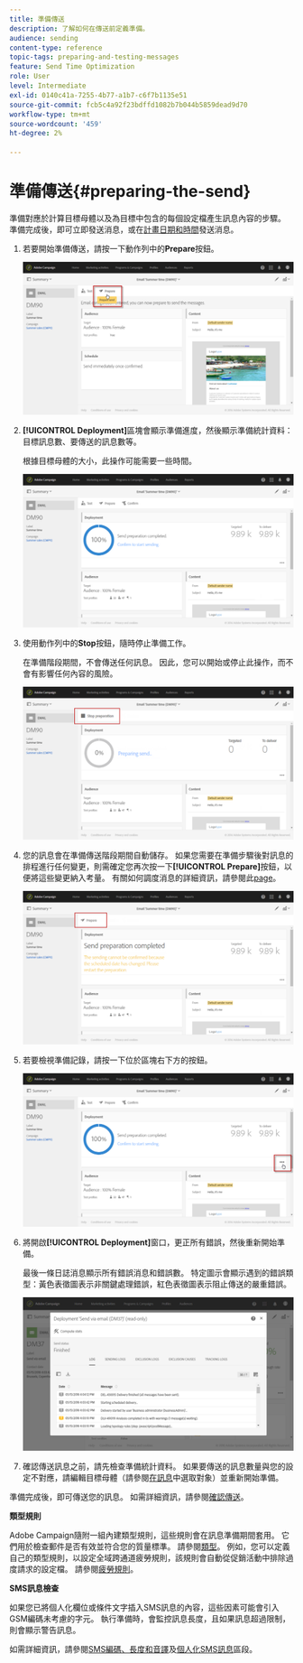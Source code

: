 ```yaml
---
title: 準備傳送
description: 了解如何在傳送前定義準備。
audience: sending
content-type: reference
topic-tags: preparing-and-testing-messages
feature: Send Time Optimization
role: User
level: Intermediate
exl-id: 0140c41a-7255-4b77-a1b7-c6f7b1135e51
source-git-commit: fcb5c4a92f23bdffd1082b7b044b5859dead9d70
workflow-type: tm+mt
source-wordcount: '459'
ht-degree: 2%

---
```


# 準備傳送{#preparing-the-send}

準備對應於計算目標母體以及為目標中包含的每個設定檔產生訊息內容的步驟。 準備完成後，即可立即發送消息，或在[計畫日期和時間](../../sending/using/about-scheduling-messages.md)發送消息。

1. 若要開始準備傳送，請按一下動作列中的&#x200B;**Prepare**&#x200B;按鈕。

   ![](assets/preparing_delivery_2.png)

1. **[!UICONTROL Deployment]**&#x200B;區塊會顯示準備進度，然後顯示準備統計資料：目標訊息數、要傳送的訊息數等。

   根據目標母體的大小，此操作可能需要一些時間。

   ![](assets/preparing_delivery.png)

1. 使用動作列中的&#x200B;**Stop**&#x200B;按鈕，隨時停止準備工作。

   在準備階段期間，不會傳送任何訊息。 因此，您可以開始或停止此操作，而不會有影響任何內容的風險。

   ![](assets/preparing_delivery_6.png)

1. 您的訊息會在準備傳送階段期間自動儲存。 如果您需要在準備步驟後對訊息的排程進行任何變更，則需確定您再次按一下&#x200B;**[!UICONTROL Prepare]**&#x200B;按鈕，以便將這些變更納入考量。 有關如何調度消息的詳細資訊，請參閱此[page](../../sending/using/about-scheduling-messages.md)。

   ![](assets/preparing_delivery_5.png)

1. 若要檢視準備記錄，請按一下位於區塊右下方的按鈕。

   ![](assets/preparing_delivery_4.png)

1. 將開啟&#x200B;**[!UICONTROL Deployment]**&#x200B;窗口，更正所有錯誤，然後重新開始準備。

   最後一條日誌消息顯示所有錯誤消息和錯誤數。 特定圖示會顯示遇到的錯誤類型：黃色表徵圖表示非關鍵處理錯誤，紅色表徵圖表示阻止傳送的嚴重錯誤。

   ![](assets/preparing_delivery_3.png)

1. 確認傳送訊息之前，請先檢查準備統計資料。 如果要傳送的訊息數量與您的設定不對應，請編輯目標母體（請參閱[在訊息](../../audiences/using/selecting-an-audience-in-a-message.md)中選取對象）並重新開始準備。

準備完成後，即可傳送您的訊息。 如需詳細資訊，請參閱[確認傳送](../../sending/using/confirming-the-send.md)。

**類型規則**

Adobe Campaign隨附一組內建類型規則，這些規則會在訊息準備期間套用。 它們用於檢查郵件是否有效並符合您的質量標準。 請參閱[類型](../../sending/using/about-typology-rules.md)。 例如，您可以定義自己的類型規則，以設定全域跨通道疲勞規則，該規則會自動從促銷活動中排除過度請求的設定檔。 請參閱[疲勞規則](../../sending/using/fatigue-rules.md)。

**SMS訊息檢查**

如果您已將個人化欄位或條件文字插入SMS訊息的內容，這些因素可能會引入GSM編碼未考慮的字元。 執行準備時，會監控訊息長度，且如果訊息超過限制，則會顯示警告訊息。

如需詳細資訊，請參閱[SMS編碼、長度和音譯](../../administration/using/configuring-sms-channel.md#sms-encoding--length-and-transliteration)及[個人化SMS訊息](../../channels/using/personalizing-sms-messages.md)區段。
